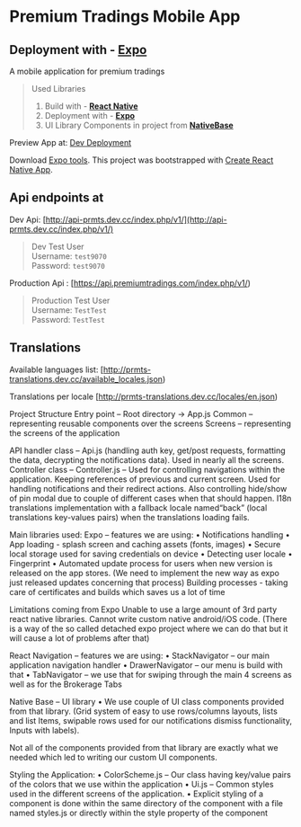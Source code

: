 # Premium Tradings Mobile App

## Deployment with - **[Expo](https://expo.io/)**
A mobile application for premium tradings

> Used Libraries
>1. Build with - **[React Native](https://facebook.github.io/react-native/)**
>2. Deployment with - **[Expo](https://expo.io/)**
>3. UI Library Components in project from **[NativeBase](http://docs.nativebase.io/Components.html#Components)**

Preview App at:
[Dev Deployment](https://expo.io/@alexppetrov/0213e570e52148c67cde8af51fef384d61456121)

Download [Expo tools](https://docs.expo.io/versions/latest/introduction/installation.html).
This project was bootstrapped with [Create React Native App](https://github.com/react-community/create-react-native-app).


## Api endpoints at
Dev Api: [http://api-prmts.dev.cc/index.php/v1/](http://api-prmts.dev.cc/index.php/v1/)

> Dev Test User<br />
> Username: `test9070`<br />
> Password: `test9070`

Production Api : [https://api.premiumtradings.com/index.php/v1/)

> Production Test User<br />
> Username: `TestTest`<br />
> Password: `TestTest`


## Translations
Available languages list: [http://prmts-translations.dev.cc/available_locales.json)

Translations per locale [http://prmts-translations.dev.cc/locales/en.json)

Project Structure
Entry point – Root directory -> App.js
	Common – representing reusable components over the screens
	Screens – representing the screens of the application

API handler class – Api.js (handling auth key, get/post requests, formatting the data, decrypting the notifications data). Used in nearly all the screens.
Controller class – Controller.js – Used for controlling navigations within the application. Keeping references of previous and current screen. Used for handling notifications and their redirect actions. Also controlling hide/show of pin modal due to couple of different cases when that should happen.
I18n translations implementation with a fallback locale named“back” (local translations key-values pairs) when the translations loading fails.

Main libraries used:
Expo – features we are using:
•	Notifications handling
•	App loading - splash screen and caching assets (fonts, images)
•	Secure local storage used for saving credentials on device
•	Detecting user locale
•	Fingerprint
•	Automated update process for users when new version is released on the app stores. (We need to implement the new way as expo just released updates concerning that process)
Building processes - taking care of certificates and builds which saves us a lot of time

Limitations coming from Expo
Unable to use a large amount of 3rd party react native libraries.
Cannot write custom native android/iOS code. (There is a way of the so called detached expo project where we can do that but it will cause a lot of problems after that)

React Navigation – features we are using:
•	StackNavigator – our main application navigation handler
•	DrawerNavigator – our menu is build with that
•	TabNavigator – we use that for swiping through the main 4 screens as well as for the   Brokerage Tabs

Native Base – UI library
•	We use couple of UI class components provided from that library. (Grid system of easy to use rows/columns layouts, lists and list Items, swipable rows used for our notifications dismiss functionality, Inputs with labels).

Not all of the components provided from that library are exactly what we needed which led to writing our custom UI components.




Styling the Application:
•	ColorScheme.js – Our class having key/value pairs of the colors that we use within the application
•	Ui.js – Common styles used in the different screens of the application.
•	Explicit styling of a component is done within the same directory of the component with a file named styles.js or directly within the style property of the component


